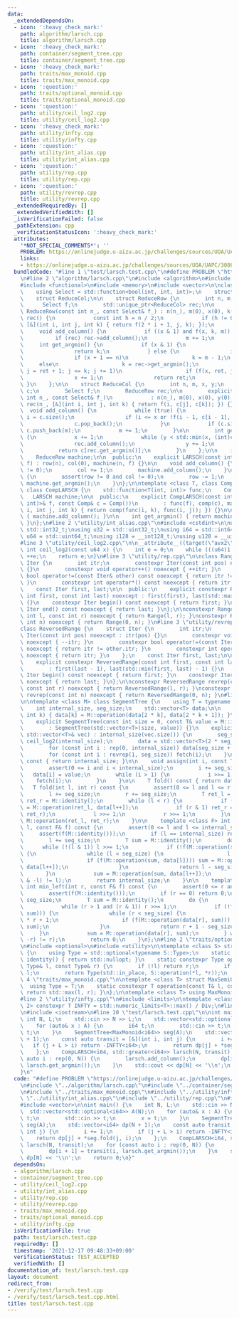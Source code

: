 ```yaml
---
data:
  _extendedDependsOn:
  - icon: ':heavy_check_mark:'
    path: algorithm/larsch.cpp
    title: algorithm/larsch.cpp
  - icon: ':heavy_check_mark:'
    path: container/segment_tree.cpp
    title: container/segment_tree.cpp
  - icon: ':heavy_check_mark:'
    path: traits/max_monoid.cpp
    title: traits/max_monoid.cpp
  - icon: ':question:'
    path: traits/optional_monoid.cpp
    title: traits/optional_monoid.cpp
  - icon: ':question:'
    path: utility/ceil_log2.cpp
    title: utility/ceil_log2.cpp
  - icon: ':heavy_check_mark:'
    path: utility/infty.cpp
    title: utility/infty.cpp
  - icon: ':question:'
    path: utility/int_alias.cpp
    title: utility/int_alias.cpp
  - icon: ':question:'
    path: utility/rep.cpp
    title: utility/rep.cpp
  - icon: ':question:'
    path: utility/revrep.cpp
    title: utility/revrep.cpp
  _extendedRequiredBy: []
  _extendedVerifiedWith: []
  _isVerificationFailed: false
  _pathExtension: cpp
  _verificationStatusIcon: ':heavy_check_mark:'
  attributes:
    '*NOT_SPECIAL_COMMENTS*': ''
    PROBLEM: https://onlinejudge.u-aizu.ac.jp/challenges/sources/UOA/UAPC/3086?year=2020
    links:
    - https://onlinejudge.u-aizu.ac.jp/challenges/sources/UOA/UAPC/3086?year=2020
  bundledCode: "#line 1 \"test/larsch.test.cpp\"\n#define PROBLEM \"https://onlinejudge.u-aizu.ac.jp/challenges/sources/UOA/UAPC/3086?year=2020\"\
    \n#line 2 \"algorithm/larsch.cpp\"\n#include <algorithm>\n#include <cassert>\n\
    #include <functional>\n#include <memory>\n#include <vector>\n\nclass LARSCH {\n\
    \    using Select = std::function<bool(int, int, int)>;\n    struct ReduceRow;\n\
    \    struct ReduceCol;\n\n    struct ReduceRow {\n        int n, m, x, k;\n  \
    \      Select f;\n        std::unique_ptr<ReduceCol> rec;\n\n        explicit\
    \ ReduceRow(const int n_, const Select& f_) : n(n_), m(0), x(0), k(0), f(f_),\
    \ rec() {\n            const int h = n / 2;\n            if (h != 0) rec = std::make_unique<ReduceCol>(h,\
    \ [&](int i, int j, int k) { return f(2 * i + 1, j, k); });\n        }\n\n   \
    \     void add_column() {\n            if ((x & 1) and f(x, k, m)) k = m;\n  \
    \          if (rec) rec->add_column();\n            m += 1;\n        }\n\n   \
    \     int get_argmin() {\n            if (x & 1) {\n                x += 1;\n\
    \                return k;\n            } else {\n                int ret = k;\n\
    \                if (x + 1 == n)\n                    k = m - 1;\n           \
    \     else\n                    k = rec->get_argmin();\n                for (int\
    \ j = ret + 1; j <= k; j += 1)\n                    if (f(x, ret, j)) ret = j;\n\
    \                x += 1;\n                return ret;\n            }\n       \
    \ }\n    };\n\n    struct ReduceCol {\n        int n, m, x, y;\n        std::vector<int>\
    \ c;\n        Select f;\n        ReduceRow rec;\n\n        explicit ReduceCol(const\
    \ int n_, const Select& f_)\n            : n(n_), m(0), x(0), y(0), c(), f(f_),\
    \ rec(n_, [&](int i, int j, int k) { return f(i, c[j], c[k]); }) {}\n\n      \
    \  void add_column() {\n            while (true) {\n                const int\
    \ i = c.size();\n                if (i <= x or !f(i - 1, c[i - 1], m)) break;\n\
    \                c.pop_back();\n            }\n            if (c.size() != n)\
    \ c.push_back(m);\n            m += 1;\n        }\n\n        int get_argmin()\
    \ {\n            x += 1;\n            while (y < std::min(x, (int)c.size())) {\n\
    \                rec.add_column();\n                y += 1;\n            }\n \
    \           return c[rec.get_argmin()];\n        }\n    };\n\n    int row, col;\n\
    \    ReduceRow machine;\n\n  public:\n    explicit LARSCH(const int n, const Select&\
    \ f) : row(n), col(0), machine(n, f) {}\n\n    void add_column() {\n        assert(row\
    \ != 0);\n        col += 1;\n        machine.add_column();\n    }\n\n    int get_argmin()\
    \ {\n        assert(row != 0 and col != 0);\n        row -= 1;\n        return\
    \ machine.get_argmin();\n    }\n};\n\ntemplate <class T, class Comp = std::less<T>>\
    \ class CompLARSCH {\n    std::function<T(int, int)> func;\n    Comp comp;\n \
    \   LARSCH machine;\n\n  public:\n    explicit CompLARSCH(const int n, const std::function<T(int,\
    \ int)>& f, const Comp& c = Comp())\n        : func(f), comp(c), machine(n, [&](int\
    \ i, int j, int k) { return comp(func(i, k), func(i, j)); }) {}\n\n    void add_column()\
    \ { machine.add_column(); }\n\n    int get_argmin() { return machine.get_argmin();\
    \ }\n};\n#line 2 \"utility/int_alias.cpp\"\n#include <cstdint>\n\nusing i32 =\
    \ std::int32_t;\nusing u32 = std::uint32_t;\nusing i64 = std::int64_t;\nusing\
    \ u64 = std::uint64_t;\nusing i128 = __int128_t;\nusing u128 = __uint128_t;\n\
    #line 3 \"utility/ceil_log2.cpp\"\n\n__attribute__((target(\"avx2\"))) constexpr\
    \ int ceil_log2(const u64 x) {\n    int e = 0;\n    while (((u64)1 << e) < x)\
    \ ++e;\n    return e;\n}\n#line 3 \"utility/rep.cpp\"\n\nclass Range {\n    struct\
    \ Iter {\n        int itr;\n        constexpr Iter(const int pos) noexcept : itr(pos)\
    \ {}\n        constexpr void operator++() noexcept { ++itr; }\n        constexpr\
    \ bool operator!=(const Iter& other) const noexcept { return itr != other.itr;\
    \ }\n        constexpr int operator*() const noexcept { return itr; }\n    };\n\
    \    const Iter first, last;\n\n  public:\n    explicit constexpr Range(const\
    \ int first, const int last) noexcept : first(first), last(std::max(first, last))\
    \ {}\n    constexpr Iter begin() const noexcept { return first; }\n    constexpr\
    \ Iter end() const noexcept { return last; }\n};\n\nconstexpr Range rep(const\
    \ int l, const int r) noexcept { return Range(l, r); }\nconstexpr Range rep(const\
    \ int n) noexcept { return Range(0, n); }\n#line 3 \"utility/revrep.cpp\"\n\n\
    class ReversedRange {\n    struct Iter {\n        int itr;\n        constexpr\
    \ Iter(const int pos) noexcept : itr(pos) {}\n        constexpr void operator++()\
    \ noexcept { --itr; }\n        constexpr bool operator!=(const Iter& other) const\
    \ noexcept { return itr != other.itr; }\n        constexpr int operator*() const\
    \ noexcept { return itr; }\n    };\n    const Iter first, last;\n\n  public:\n\
    \    explicit constexpr ReversedRange(const int first, const int last) noexcept\n\
    \        : first(last - 1), last(std::min(first, last) - 1) {}\n    constexpr\
    \ Iter begin() const noexcept { return first; }\n    constexpr Iter end() const\
    \ noexcept { return last; }\n};\n\nconstexpr ReversedRange revrep(const int l,\
    \ const int r) noexcept { return ReversedRange(l, r); }\nconstexpr ReversedRange\
    \ revrep(const int n) noexcept { return ReversedRange(0, n); }\n#line 7 \"container/segment_tree.cpp\"\
    \n\ntemplate <class M> class SegmentTree {\n    using T = typename M::Type;\n\
    \    int internal_size, seg_size;\n    std::vector<T> data;\n\n    void fetch(const\
    \ int k) { data[k] = M::operation(data[2 * k], data[2 * k + 1]); }\n\n  public:\n\
    \    explicit SegmentTree(const int size = 0, const T& value = M::identity())\n\
    \        : SegmentTree(std::vector<T>(size, value)) {}\n    explicit SegmentTree(const\
    \ std::vector<T>& vec) : internal_size(vec.size()) {\n        seg_size = 1 <<\
    \ ceil_log2(internal_size);\n        data = std::vector<T>(2 * seg_size, M::identity());\n\
    \        for (const int i : rep(0, internal_size)) data[seg_size + i] = vec[i];\n\
    \        for (const int i : revrep(1, seg_size)) fetch(i);\n    }\n\n    int size()\
    \ const { return internal_size; }\n\n    void assign(int i, const T& value) {\n\
    \        assert(0 <= i and i < internal_size);\n        i += seg_size;\n     \
    \   data[i] = value;\n        while (i > 1) {\n            i >>= 1;\n        \
    \    fetch(i);\n        }\n    }\n\n    T fold() const { return data[1]; }\n \
    \   T fold(int l, int r) const {\n        assert(0 <= l and l <= r and r <= internal_size);\n\
    \        l += seg_size;\n        r += seg_size;\n        T ret_l = M::identity(),\
    \ ret_r = M::identity();\n        while (l < r) {\n            if (l & 1) ret_l\
    \ = M::operation(ret_l, data[l++]);\n            if (r & 1) ret_r = M::operation(data[--r],\
    \ ret_r);\n            l >>= 1;\n            r >>= 1;\n        }\n        return\
    \ M::operation(ret_l, ret_r);\n    }\n\n    template <class F> int max_right(int\
    \ l, const F& f) const {\n        assert(0 <= l and l <= internal_size);\n   \
    \     assert(f(M::identity()));\n        if (l == internal_size) return internal_size;\n\
    \        l += seg_size;\n        T sum = M::identity();\n        do {\n      \
    \      while (!(l & 1)) l >>= 1;\n            if (!f(M::operation(sum, data[l])))\
    \ {\n                while (l < seg_size) {\n                    l = 2 * l;\n\
    \                    if (f(M::operation(sum, data[l]))) sum = M::operation(sum,\
    \ data[l++]);\n                }\n                return l - seg_size;\n     \
    \       }\n            sum = M::operation(sum, data[l++]);\n        } while ((l\
    \ & -l) != l);\n        return internal_size;\n    }\n\n    template <class F>\
    \ int min_left(int r, const F& f) const {\n        assert(0 <= r and r <= internal_size);\n\
    \        assert(f(M::identity()));\n        if (r == 0) return 0;\n        r +=\
    \ seg_size;\n        T sum = M::identity();\n        do {\n            r -= 1;\n\
    \            while (r > 1 and (r & 1)) r >>= 1;\n            if (!f(M::operation(data[r],\
    \ sum))) {\n                while (r < seg_size) {\n                    r = 2\
    \ * r + 1;\n                    if (f(M::operation(data[r], sum))) sum = M::operation(data[r--],\
    \ sum);\n                }\n                return r + 1 - seg_size;\n       \
    \     }\n            sum = M::operation(data[r], sum);\n        } while ((r &\
    \ -r) != r);\n        return 0;\n    }\n};\n#line 2 \"traits/optional_monoid.cpp\"\
    \n#include <optional>\n#include <utility>\n\ntemplate <class S> struct OptionalMonoid\
    \ {\n    using Type = std::optional<typename S::Type>;\n    static constexpr Type\
    \ identity() { return std::nullopt; }\n    static constexpr Type operation(const\
    \ Type& l, const Type& r) {\n        if (!l) return r;\n        if (!r) return\
    \ l;\n        return Type(std::in_place, S::operation(*l, *r));\n    }\n};\n#line\
    \ 4 \"traits/max_monoid.cpp\"\n\ntemplate <class T> struct MaxSemiGroup {\n  \
    \  using Type = T;\n    static constexpr T operation(const T& l, const T& r) {\
    \ return std::max(l, r); }\n};\n\ntemplate <class T> using MaxMonoid = OptionalMonoid<MaxSemiGroup<T>>;\n\
    #line 2 \"utility/infty.cpp\"\n#include <limits>\n\ntemplate <class T, T Div =\
    \ 2> constexpr T INFTY = std::numeric_limits<T>::max() / Div;\n#line 8 \"test/larsch.test.cpp\"\
    \n#include <iostream>\n#line 10 \"test/larsch.test.cpp\"\n\nint main() {\n   \
    \ int N, L;\n    std::cin >> N >> L;\n    std::vector<std::optional<i64>> A(N);\n\
    \    for (auto& x : A) {\n        i64 t;\n        std::cin >> t;\n        x =\
    \ t;\n    }\n    SegmentTree<MaxMonoid<i64>> seg(A);\n    std::vector<i64> dp(N\
    \ + 1);\n    const auto transit = [&](int i, int j) {\n        i += 1;\n     \
    \   if (j + L > i) return -INFTY<i64>;\n        return dp[j] + *seg.fold(j, i);\n\
    \    };\n    CompLARSCH<i64, std::greater<i64>> larsch(N, transit);\n    for (const\
    \ auto i : rep(0, N)) {\n        larsch.add_column();\n        dp[i + 1] = transit(i,\
    \ larsch.get_argmin());\n    }\n    std::cout << dp[N] << '\\n';\n    return 0;\n\
    }\n"
  code: "#define PROBLEM \"https://onlinejudge.u-aizu.ac.jp/challenges/sources/UOA/UAPC/3086?year=2020\"\
    \n#include \"../algorithm/larsch.cpp\"\n#include \"../container/segment_tree.cpp\"\
    \n#include \"../traits/max_monoid.cpp\"\n#include \"../utility/infty.cpp\"\n#include\
    \ \"../utility/int_alias.cpp\"\n#include \"../utility/rep.cpp\"\n#include <iostream>\n\
    #include <vector>\n\nint main() {\n    int N, L;\n    std::cin >> N >> L;\n  \
    \  std::vector<std::optional<i64>> A(N);\n    for (auto& x : A) {\n        i64\
    \ t;\n        std::cin >> t;\n        x = t;\n    }\n    SegmentTree<MaxMonoid<i64>>\
    \ seg(A);\n    std::vector<i64> dp(N + 1);\n    const auto transit = [&](int i,\
    \ int j) {\n        i += 1;\n        if (j + L > i) return -INFTY<i64>;\n    \
    \    return dp[j] + *seg.fold(j, i);\n    };\n    CompLARSCH<i64, std::greater<i64>>\
    \ larsch(N, transit);\n    for (const auto i : rep(0, N)) {\n        larsch.add_column();\n\
    \        dp[i + 1] = transit(i, larsch.get_argmin());\n    }\n    std::cout <<\
    \ dp[N] << '\\n';\n    return 0;\n}"
  dependsOn:
  - algorithm/larsch.cpp
  - container/segment_tree.cpp
  - utility/ceil_log2.cpp
  - utility/int_alias.cpp
  - utility/rep.cpp
  - utility/revrep.cpp
  - traits/max_monoid.cpp
  - traits/optional_monoid.cpp
  - utility/infty.cpp
  isVerificationFile: true
  path: test/larsch.test.cpp
  requiredBy: []
  timestamp: '2021-12-17 09:48:33+09:00'
  verificationStatus: TEST_ACCEPTED
  verifiedWith: []
documentation_of: test/larsch.test.cpp
layout: document
redirect_from:
- /verify/test/larsch.test.cpp
- /verify/test/larsch.test.cpp.html
title: test/larsch.test.cpp
---
```

